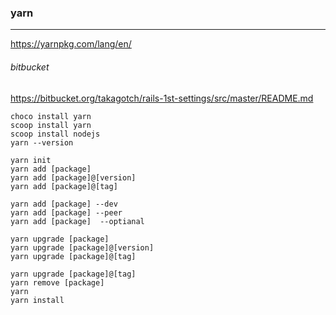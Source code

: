 ### yarn
---
https://yarnpkg.com/lang/en/

###### bitbucket
https://bitbucket.org/takagotch/rails-1st-settings/src/master/README.md

```
choco install yarn
scoop install yarn
scoop install nodejs
yarn --version

yarn init
yarn add [package]
yarn add [package]@[version]
yarn add [package]@[tag]

yarn add [package] --dev
yarn add [package] --peer
yarn add [package]  --optianal

yarn upgrade [package]
yarn upgrade [package]@[version]
yarn upgrade [package]@[tag]

yarn upgrade [package]@[tag]
yarn remove [package]
yarn
yarn install
```

```
```

```
```


